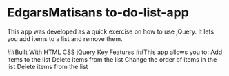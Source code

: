 # EdgarsMatisans to-do-list-app
This app was developed as a quick exercise on how to use jQuery. It lets you add items to a list and remove them.

##Built With
HTML
CSS
jQuery
Key Features
##This app allows you to:
Add items to the list
Delete items from the list
Change the order of items in the list
Delete items from the list

